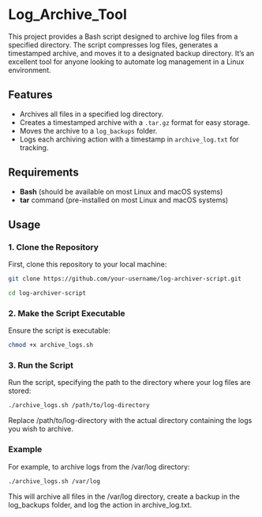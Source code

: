 # Log_Archive_Tool

This project provides a Bash script designed to archive log files from a specified directory. The script compresses log files, generates a timestamped archive, and moves it to a designated backup directory. It’s an excellent tool for anyone looking to automate log management in a Linux environment.

## Features
- Archives all files in a specified log directory.
- Creates a timestamped archive with a `.tar.gz` format for easy storage.
- Moves the archive to a `log_backups` folder.
- Logs each archiving action with a timestamp in `archive_log.txt` for tracking.

## Requirements
- **Bash** (should be available on most Linux and macOS systems)
- **tar** command (pre-installed on most Linux and macOS systems)

## Usage

### 1. Clone the Repository
First, clone this repository to your local machine:
```bash
git clone https://github.com/your-username/log-archiver-script.git

cd log-archiver-script
```

### 2. Make the Script Executable

Ensure the script is executable:
```bash
chmod +x archive_logs.sh
```

### 3. Run the Script

Run the script, specifying the path to the directory where your log files are stored:
```bash
./archive_logs.sh /path/to/log-directory
```
Replace /path/to/log-directory with the actual directory containing the logs you wish to archive.

### Example

For example, to archive logs from the /var/log directory:
```bash
./archive_logs.sh /var/log
```
This will archive all files in the /var/log directory, create a backup in the log_backups folder, and log the action in archive_log.txt.
